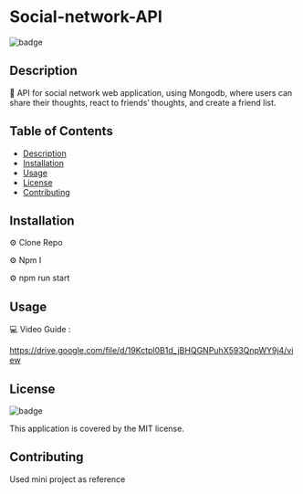 # Social-network-API

![badge](https://img.shields.io/badge/license-MIT-brightgreen)
<br />
  

## Description
📙 API for social network web application, using Mongodb, where users can share their thoughts, react to friends’ thoughts, and create a friend list. 


## Table of Contents
- [Description](#description)
- [Installation](#installation)
- [Usage](#usage)
- [License](#license)
- [Contributing](#contributing)


## Installation

⚙️ Clone Repo

⚙️ Npm I

⚙️ npm run start 


## Usage

💻 Video Guide :

https://drive.google.com/file/d/19Kctpl0B1d_jBHQGNPuhX593QnpWY9j4/view 


## License

![badge](https://img.shields.io/badge/license-MIT-brightgreen)
<br />

This application is covered by the MIT license. 

## Contributing

Used mini project as reference